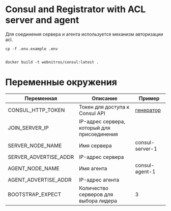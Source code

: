 # Consul and Registrator with ACL server and agent

Для соединения сервера и агента используется механизм авторизации acl.

```shell
cp -f .env.example .env


docker build -t webnitros/consul:latest .

```

# Переменные окружения

| Переменная            | Описание                                    | Пример                                                                                                      |
|-----------------------|---------------------------------------------|-------------------------------------------------------------------------------------------------------------|
| CONSUL_HTTP_TOKEN     | Токен для доступа к Consul API              | [генератор](https://generate-random.org/api-token-generator?count=1&length=64&type=upper-letters&prefix=  ) |
| JOIN_SERVER_IP        | IP-адрес сервера, который для присоединения |                                                                                                             |
| SERVER_NODE_NAME      | Имя сервера                                 | consul-server-1                                                                                             |
| SERVER_ADVERTISE_ADDR | IP-адрес сервера                            |                                                                                                             |
| AGENT_NODE_NAME       | Имя агента                                  | consul-agent-1                                                                                              |
| AGENT_ADVERTISE_ADDR  | IP-адрес агента                             |                                                                                                             |
| BOOTSTRAP_EXPECT      | Количество серверов для выбора лидера       | 3                                                                                                           |
